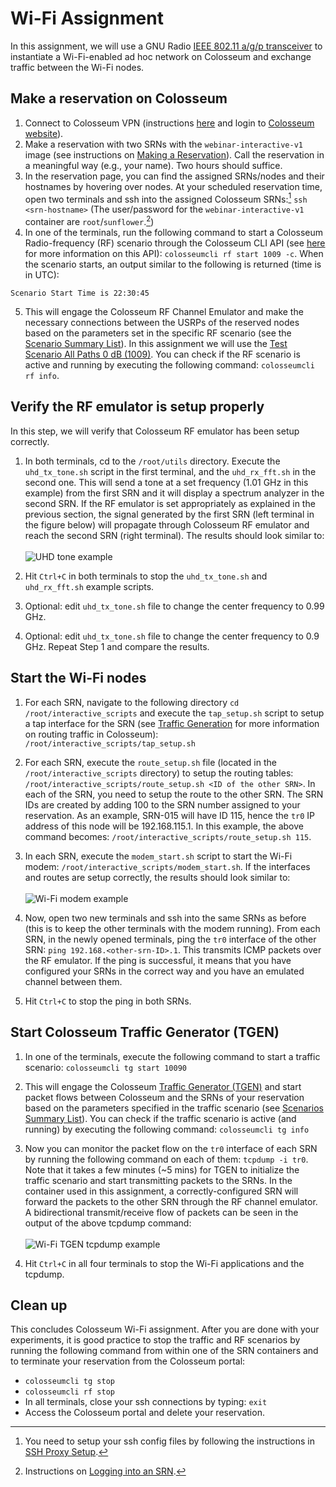 # Wi-Fi Assignment

In this assignment, we will use a GNU Radio [IEEE 802.11 a/g/p transceiver](https://github.com/bastibl/gr-ieee802-11) to instantiate a Wi-Fi-enabled ad hoc network on Colosseum and exchange traffic between the Wi-Fi nodes.


## Make a reservation on Colosseum

1. Connect to Colosseum VPN (instructions [here](https://colosseumwireless.readthedocs.io/en/latest/getting_started/cisco_anyconnect_remote_vpn_access.html) and login to [Colosseum website](https://experiments.colosseum.net)).
2. Make a reservation with two SRNs with the `webinar-interactive-v1` image (see instructions on [Making a Reservation](https://colosseumwireless.readthedocs.io/en/latest/reservations/making_a_reservation_interactive_and_batch_mode.html)).
Call the reservation in a meaningful way (e.g., your name). Two hours should suffice.
3. In the reservation page, you can find the assigned SRNs/nodes and their hostnames by hovering over nodes.
At your scheduled reservation time, open two terminals and ssh into the assigned Colosseum SRNs:[^1] `ssh <srn-hostname>` (The user/password for the `webinar-interactive-v1` container are `root`/`sunflower`.[^2])
4. In one of the terminals, run the following command to start a Colosseum Radio-frequency (RF) scenario through the Colosseum CLI API (see [here](https://colosseumwireless.readthedocs.io/en/latest/radio_api_traffic/colosseum_cli.html) for more information on this API): `colosseumcli rf start 1009 -c`.
When the scenario starts, an output similar to the following is returned (time is in UTC):
  ```
  Scenario Start Time is 22:30:45
  ```
5. This will engage the Colosseum RF Channel Emulator and make the necessary connections between the USRPs of the reserved nodes based on the parameters set in the specific RF scenario (see the [Scenario Summary List](https://colosseumwireless.readthedocs.io/en/latest/scenarios/index.html)).
In this assignment we will use the [Test Scenario All Paths 0 dB (1009)](https://colosseumwireless.readthedocs.io/en/latest/scenarios/test_scenarios.html#all-paths-0-db-1009).
You can check if the RF scenario is active and running by executing the following command: `colosseumcli rf info`.

[^1]: You need to setup your ssh config files by following the instructions in [SSH Proxy Setup](https://colosseumwireless.readthedocs.io/en/latest/getting_started/ssh_proxy_setup.html).
[^2]: Instructions on [Logging into an SRN](https://colosseumwireless.readthedocs.io/en/latest/getting_started/logging_into_an_srn.html).


## Verify the RF emulator is setup properly

In this step, we will verify that Colosseum RF emulator has been setup correctly.

1. In both terminals, cd to the `/root/utils` directory.
Execute the `uhd_tx_tone.sh` script in the first terminal, and the `uhd_rx_fft.sh` in the second one.
This will send a tone at a set frequency (1.01 GHz in this example) from the first SRN and it will display a spectrum analyzer in the second SRN.
If the RF emulator is set appropriately as explained in the previous section, the signal generated by the first SRN (left terminal in the figure below) will propagate through Colosseum RF emulator and reach the second SRN (right terminal).
The results should look similar to: <br /><br /> ![UHD tone example](images/uhd-tone-example.png)

2. Hit `Ctrl+C` in both terminals to stop the `uhd_tx_tone.sh` and `uhd_rx_fft.sh` example scripts.
3. Optional: edit `uhd_tx_tone.sh` file to change the center frequency to 0.99 GHz.
4. Optional: edit `uhd_tx_tone.sh` file to change the center frequency to 0.9 GHz.
Repeat Step 1 and compare the results.


## Start the Wi-Fi nodes

1. For each SRN, navigate to the following directory `cd /root/interactive_scripts` and execute the `tap_setup.sh` script to setup a tap interface for the SRN (see [Traffic Generation](https://colosseumwireless.readthedocs.io/en/latest/radio_api_traffic/traffic_generation.html) for more information on routing traffic in Colosseum): `/root/interactive_scripts/tap_setup.sh`
2. For each SRN, execute the `route_setup.sh` file (located in the `/root/interactive_scripts` directory) to setup the routing tables: `/root/interactive_scripts/route_setup.sh <ID of the other SRN>`.
In each of the SRN, you need to setup the route to the other SRN. The SRN IDs are created by adding 100 to the SRN number assigned to your reservation. As an example, SRN-015 will have ID 115, hence the `tr0` IP address of this node will be 192.168.115.1. In this example, the above command becomes: `/root/interactive_scripts/route_setup.sh 115`.
3. In each SRN, execute the `modem_start.sh` script to start the Wi-Fi modem: `/root/interactive_scripts/modem_start.sh`.
If the interfaces and routes are setup correctly, the results should look similar to:  <br /><br /> ![Wi-Fi modem example](images/wifi-modem-example.png)

4. Now, open two new terminals and ssh into the same SRNs as before (this is to keep the other terminals with the modem running).
From each SRN, in the newly opened terminals, ping the `tr0` interface of the other SRN: `ping 192.168.<other-srn-ID>.1`.
This transmits ICMP packets over the RF emulator.
If the ping is successful, it means that you have configured your SRNs in the correct way and you have an emulated channel between them.
5. Hit `Ctrl+C` to stop the ping in both SRNs.


## Start Colosseum Traffic Generator (TGEN)

1. In one of the terminals, execute the following command to start a traffic scenario: `colosseumcli tg start 10090`
2. This will engage the Colosseum [Traffic Generator (TGEN)](https://colosseumwireless.readthedocs.io/en/latest/radio_api_traffic/traffic_generation.html) and start packet flows between Colosseum and the SRNs of your reservation based on the parameters specified in the traffic scenario (see [Scenarios Summary List](https://colosseumwireless.readthedocs.io/en/latest/scenarios/index.html)). You can check if the traffic scenario is active (and running) by executing the following command: `colosseumcli tg info`
3. Now you can monitor the packet flow on the `tr0` interface of each SRN by running the following command on each of them: `tcpdump -i tr0`.
Note that it takes a few minutes (~5 mins) for TGEN to initialize the traffic scenario and start transmitting packets to the SRNs.
In the container used in this assignment, a correctly-configured SRN will forward the packets to the other SRN through the RF channel emulator.
A bidirectional transmit/receive flow of packets can be seen in the output of the above tcpdump command:  <br /><br /> ![Wi-Fi TGEN tcpdump example](images/wifi-tgen-example.png)

4. Hit `Ctrl+C` in all four terminals to stop the Wi-Fi applications and the tcpdump.


## Clean up

This concludes Colosseum Wi-Fi assignment. After you are done with your experiments, it is good practice to stop the traffic and RF scenarios by running the following command from within one of the SRN containers and to terminate your reservation from the Colosseum portal:
- `colosseumcli tg stop`
- `colosseumcli rf stop`
- In all terminals, close your ssh connections by typing: `exit`
- Access the Colosseum portal and delete your reservation.
